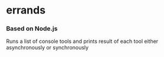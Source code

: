 errands
=======

### Based on Node.js

Runs a list of console tools and prints result of each tool either asynchronously or synchronously
